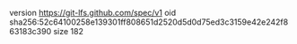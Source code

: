version https://git-lfs.github.com/spec/v1
oid sha256:52c64100258e139301ff808651d2520d5d0d75ed3c3159e42e242f863183c390
size 182
